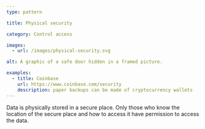```yaml
---
type: pattern

title: Physical security

category: Control access

images:
  - url: /images/physical-security.svg

alt: A graphic of a safe door hidden in a framed picture.

examples:
  - title: Coinbase
    url: https://www.coinbase.com/security
    description: paper backups can be made of cryptocurrency wallets
---
```


Data is physically stored in a secure place. Only those who know the location of the secure place and how to access it have permission to access the data.
